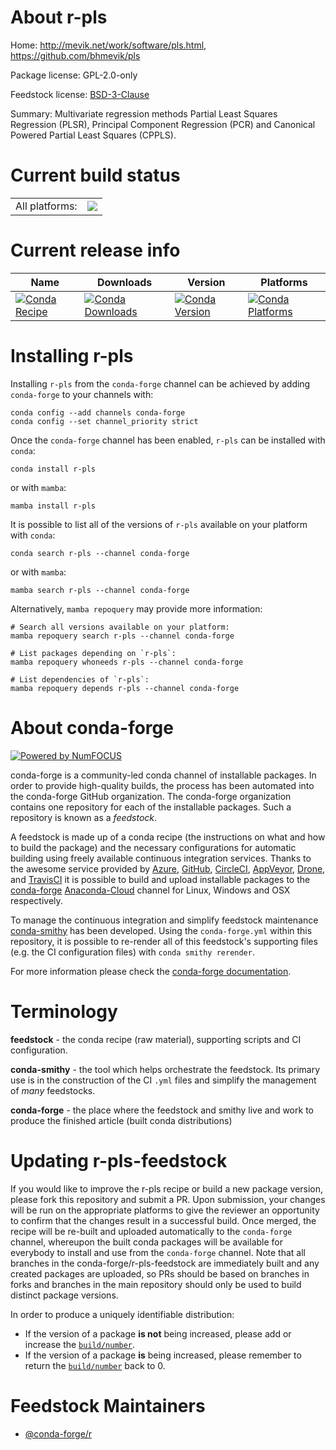 About r-pls
===========

Home: http://mevik.net/work/software/pls.html, https://github.com/bhmevik/pls

Package license: GPL-2.0-only

Feedstock license: [BSD-3-Clause](https://github.com/conda-forge/r-pls-feedstock/blob/main/LICENSE.txt)

Summary: Multivariate regression methods Partial Least Squares Regression (PLSR), Principal Component Regression (PCR) and Canonical Powered Partial Least Squares (CPPLS).

Current build status
====================


<table><tr><td>All platforms:</td>
    <td>
      <a href="https://dev.azure.com/conda-forge/feedstock-builds/_build/latest?definitionId=1450&branchName=main">
        <img src="https://dev.azure.com/conda-forge/feedstock-builds/_apis/build/status/r-pls-feedstock?branchName=main">
      </a>
    </td>
  </tr>
</table>

Current release info
====================

| Name | Downloads | Version | Platforms |
| --- | --- | --- | --- |
| [![Conda Recipe](https://img.shields.io/badge/recipe-r--pls-green.svg)](https://anaconda.org/conda-forge/r-pls) | [![Conda Downloads](https://img.shields.io/conda/dn/conda-forge/r-pls.svg)](https://anaconda.org/conda-forge/r-pls) | [![Conda Version](https://img.shields.io/conda/vn/conda-forge/r-pls.svg)](https://anaconda.org/conda-forge/r-pls) | [![Conda Platforms](https://img.shields.io/conda/pn/conda-forge/r-pls.svg)](https://anaconda.org/conda-forge/r-pls) |

Installing r-pls
================

Installing `r-pls` from the `conda-forge` channel can be achieved by adding `conda-forge` to your channels with:

```
conda config --add channels conda-forge
conda config --set channel_priority strict
```

Once the `conda-forge` channel has been enabled, `r-pls` can be installed with `conda`:

```
conda install r-pls
```

or with `mamba`:

```
mamba install r-pls
```

It is possible to list all of the versions of `r-pls` available on your platform with `conda`:

```
conda search r-pls --channel conda-forge
```

or with `mamba`:

```
mamba search r-pls --channel conda-forge
```

Alternatively, `mamba repoquery` may provide more information:

```
# Search all versions available on your platform:
mamba repoquery search r-pls --channel conda-forge

# List packages depending on `r-pls`:
mamba repoquery whoneeds r-pls --channel conda-forge

# List dependencies of `r-pls`:
mamba repoquery depends r-pls --channel conda-forge
```


About conda-forge
=================

[![Powered by
NumFOCUS](https://img.shields.io/badge/powered%20by-NumFOCUS-orange.svg?style=flat&colorA=E1523D&colorB=007D8A)](https://numfocus.org)

conda-forge is a community-led conda channel of installable packages.
In order to provide high-quality builds, the process has been automated into the
conda-forge GitHub organization. The conda-forge organization contains one repository
for each of the installable packages. Such a repository is known as a *feedstock*.

A feedstock is made up of a conda recipe (the instructions on what and how to build
the package) and the necessary configurations for automatic building using freely
available continuous integration services. Thanks to the awesome service provided by
[Azure](https://azure.microsoft.com/en-us/services/devops/), [GitHub](https://github.com/),
[CircleCI](https://circleci.com/), [AppVeyor](https://www.appveyor.com/),
[Drone](https://cloud.drone.io/welcome), and [TravisCI](https://travis-ci.com/)
it is possible to build and upload installable packages to the
[conda-forge](https://anaconda.org/conda-forge) [Anaconda-Cloud](https://anaconda.org/)
channel for Linux, Windows and OSX respectively.

To manage the continuous integration and simplify feedstock maintenance
[conda-smithy](https://github.com/conda-forge/conda-smithy) has been developed.
Using the ``conda-forge.yml`` within this repository, it is possible to re-render all of
this feedstock's supporting files (e.g. the CI configuration files) with ``conda smithy rerender``.

For more information please check the [conda-forge documentation](https://conda-forge.org/docs/).

Terminology
===========

**feedstock** - the conda recipe (raw material), supporting scripts and CI configuration.

**conda-smithy** - the tool which helps orchestrate the feedstock.
                   Its primary use is in the construction of the CI ``.yml`` files
                   and simplify the management of *many* feedstocks.

**conda-forge** - the place where the feedstock and smithy live and work to
                  produce the finished article (built conda distributions)


Updating r-pls-feedstock
========================

If you would like to improve the r-pls recipe or build a new
package version, please fork this repository and submit a PR. Upon submission,
your changes will be run on the appropriate platforms to give the reviewer an
opportunity to confirm that the changes result in a successful build. Once
merged, the recipe will be re-built and uploaded automatically to the
`conda-forge` channel, whereupon the built conda packages will be available for
everybody to install and use from the `conda-forge` channel.
Note that all branches in the conda-forge/r-pls-feedstock are
immediately built and any created packages are uploaded, so PRs should be based
on branches in forks and branches in the main repository should only be used to
build distinct package versions.

In order to produce a uniquely identifiable distribution:
 * If the version of a package **is not** being increased, please add or increase
   the [``build/number``](https://docs.conda.io/projects/conda-build/en/latest/resources/define-metadata.html#build-number-and-string).
 * If the version of a package **is** being increased, please remember to return
   the [``build/number``](https://docs.conda.io/projects/conda-build/en/latest/resources/define-metadata.html#build-number-and-string)
   back to 0.

Feedstock Maintainers
=====================

* [@conda-forge/r](https://github.com/conda-forge/r/)

